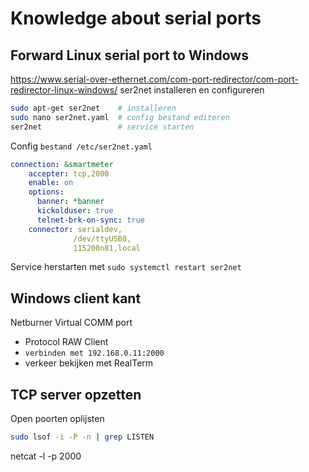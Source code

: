 # Knowledge about serial ports

## Forward Linux serial port to Windows

https://www.serial-over-ethernet.com/com-port-redirector/com-port-redirector-linux-windows/
ser2net installeren en configureren

```bash
sudo apt-get ser2net    # installeren
sudo nano ser2net.yaml  # config bestand editeren
ser2net                 # service starten
```

Config `bestand /etc/ser2net.yaml`

```yaml
connection: &smartmeter
    accepter: tcp,2000
    enable: on
    options:
      banner: *banner
      kickolduser: true
      telnet-brk-on-sync: true
    connector: serialdev,
              /dev/ttyUSB0,
              115200n81,local
```

Service herstarten met `sudo systemctl restart ser2net`

## Windows client kant

Netburner Virtual COMM port

-   Protocol RAW Client
-   `verbinden met 192.168.0.11:2000`
-   verkeer bekijken met RealTerm

## TCP server opzetten

Open poorten oplijsten

```bash
sudo lsof -i -P -n | grep LISTEN
```

netcat -l -p 2000
